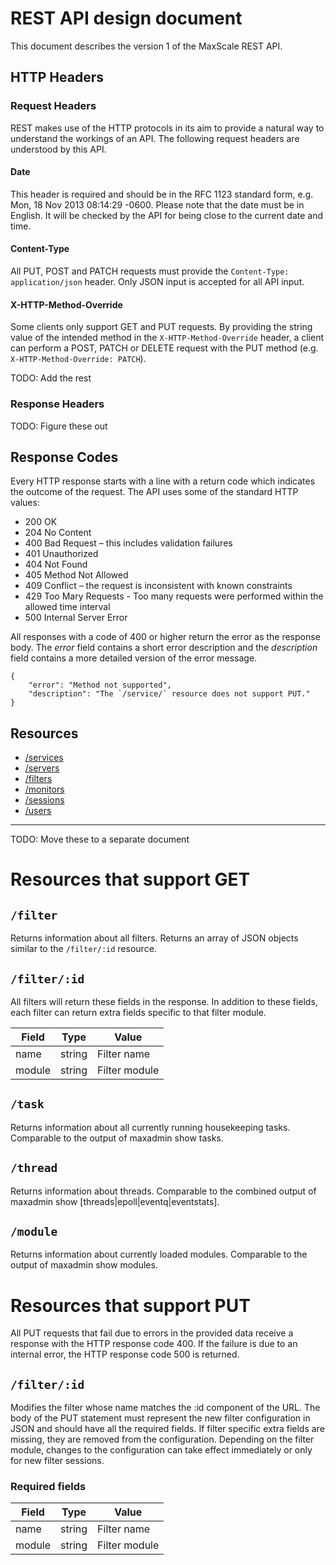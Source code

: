 # REST API design document

This document describes the version 1 of the MaxScale REST API.

## HTTP Headers

### Request Headers

REST makes use of the HTTP protocols in its aim to provide a natural way to
understand the workings of an API. The following request headers are understood
by this API.

#### Date

This header is required and should be in the RFC 1123 standard form, e.g. Mon,
18 Nov 2013 08:14:29 -0600. Please note that the date must be in English. It
will be checked by the API for being close to the current date and time.

#### Content-Type

All PUT, POST and PATCH requests must provide the `Content-Type:
application/json` header. Only JSON input is accepted for all API input.

#### X-HTTP-Method-Override

Some clients only support GET and PUT requests. By providing the string value of
the intended method in the `X-HTTP-Method-Override` header, a client can perform
a POST, PATCH or DELETE request with the PUT method
(e.g. `X-HTTP-Method-Override: PATCH`).

TODO: Add the rest

### Response Headers

TODO: Figure these out

## Response Codes

Every HTTP response starts with a line with a return code which indicates the
outcome of the request. The API uses some of the standard HTTP values:

* 200 OK
* 204 No Content
* 400 Bad Request – this includes validation failures
* 401 Unauthorized
* 404 Not Found
* 405 Method Not Allowed
* 409 Conflict – the request is inconsistent with known constraints
* 429 Too Mary Requests - Too many requests were performed within the allowed time interval
* 500 Internal Server Error

All responses with a code of 400 or higher return the error as the response
body. The _error_ field contains a short error description and the _description_
field contains a more detailed version of the error message.

```
{
    "error": "Method not supported",
    "description": "The `/service/` resource does not support PUT."
}
```

## Resources

- [/services](Resources-Service.md)
- [/servers](Resources-Server.md)
- [/filters](Resources-Filter.md)
- [/monitors](Resources-Monitor.md)
- [/sessions](Resources-Session.md)
- [/users](Resources-User.md)

-----

TODO: Move these to a separate document

# Resources that support GET

## `/filter`

Returns information about all filters. Returns an array of JSON objects similar
to the `/filter/:id` resource.

## `/filter/:id`

All filters will return these fields in the response. In addition to these
fields, each filter can return extra fields specific to that filter module.

|Field              |Type        |Value                                         |
|-------------------|------------|----------------------------------------------|
|name               |string      |Filter name                                   |
|module             |string      |Filter module                                 |

## `/task`

Returns information about all currently running housekeeping tasks. Comparable
to the output of maxadmin show tasks.

## `/thread`

Returns information about threads. Comparable to the combined output of maxadmin
show [threads|epoll|eventq|eventstats].

## `/module`

Returns information about currently loaded modules. Comparable to the output of
maxadmin show modules.

# Resources that support PUT

All PUT requests that fail due to errors in the provided data receive a response
with the HTTP response code 400. If the failure is due to an internal error, the
HTTP response code 500 is returned.

## `/filter/:id`

Modifies the filter whose name matches the :id component of the URL. The body of
the PUT statement must represent the new filter configuration in JSON and should
have all the required fields. If filter specific extra fields are missing, they
are removed from the configuration. Depending on the filter module, changes to
the configuration can take effect immediately or only for new filter sessions.

### Required fields

|Field              |Type        |Value                                         |
|-------------------|------------|----------------------------------------------|
|name               |string      |Filter name                                   |
|module             |string      |Filter module                                 |
